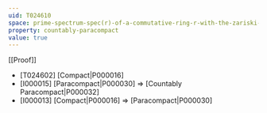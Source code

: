 ```yaml
---
uid: T024610
space: prime-spectrum-spec(r)-of-a-commutative-ring-r-with-the-zariski-topology
property: countably-paracompact
value: true
---
```

[[Proof]]

* [T024602] [Compact|P000016]
* [I000015] [Paracompact|P000030] => [Countably Paracompact|P000032]
* [I000013] [Compact|P000016] => [Paracompact|P000030]

